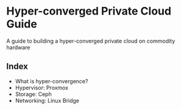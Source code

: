 # Hyper-converged Private Cloud Guide
A guide to building a hyper-converged private cloud on commodity hardware

## Index

* What is hyper-convergence?
* Hypervisor: Proxmox
* Storage: Ceph
* Networking: Linux Bridge

